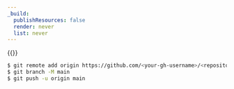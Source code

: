 ```yaml
---
_build:
  publishResources: false
  render: never
  list: never
---
```


{{<render file="/_framework-guides/_create-github-repository-prefix.md">}}

```sh
$ git remote add origin https://github.com/<your-gh-username>/<repository-name>
$ git branch -M main
$ git push -u origin main
```